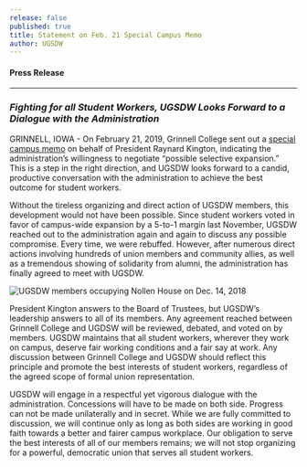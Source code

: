 ```yaml
---
release: false
published: true
title: Statement on Feb. 21 Special Campus Memo
author: UGSDW
---
```

#### Press Release

***

### *Fighting for all Student Workers, UGSDW Looks Forward to a Dialogue with the Administration*


GRINNELL, IOWA - On February 21, 2019, Grinnell College sent out a [special campus memo](https://www.grinnell.edu/uploads/special-campus-memo-moving-forward) on behalf of President Raynard Kington, indicating the administration’s willingness to negotiate “possible selective expansion.” This is a step in the right direction, and UGSDW looks forward to a candid, productive conversation with the administration to achieve the best outcome for student workers. 

Without the tireless organizing and direct action of UGSDW members, this development would not have been possible. Since student workers voted in favor of campus-wide expansion by a 5-to-1 margin last November, UGSDW reached out to the administration again and again to discuss any possible compromise. Every time, we were rebuffed. However, after numerous direct actions involving hundreds of union members and community allies, as well as a tremendous showing of solidarity from alumni, the administration has finally agreed to meet with UGSDW. 

![UGSDW members occupying Nollen House on Dec. 14, 2018]({{site.baseurl}}/assets/uploads/20181214.UnionDirectAction.004.jpg)

President Kington answers to the Board of Trustees, but UGSDW’s leadership answers to all of its members. Any agreement reached between Grinnell College and UGDSW will be reviewed, debated, and voted on by members. UGSDW maintains that all student workers, wherever they work on campus, deserve fair working conditions and a fair say at work. Any discussion between Grinnell College and UGSDW should reflect this principle and promote the best interests of student workers, regardless of the agreed scope of formal union representation. 

UGSDW will engage in a respectful yet vigorous dialogue with the administration. Concessions will have to be made on both side. Progress can not be made unilaterally and in secret.  While we are fully committed to discussion, we will continue only as long as both sides are working in good faith towards a better and fairer campus workplace. Our obligation to serve the best interests of all of our members remains; we will not stop organizing for a powerful, democratic union that serves all student workers.

